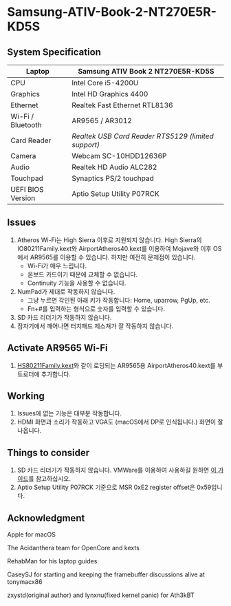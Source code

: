 # Samsung-ATIV-Book-2-NT270E5R-KD5S

## System Specification
| Laptop | Samsung ATIV Book 2 NT270E5R-KD5S |
| - | - |
| CPU | Intel Core i5-4200U |
| Graphics | Intel HD Graphics 4400 |
| Ethernet | Realtek Fast Ethernet RTL8136 |
| Wi-Fi / Bluetooth | AR9565 / AR3012 |
| Card Reader | *Realtek USB Card Reader RTS5129 (limited support)* |
| Camera | Webcam SC-10HDD12636P |
| Audio | Realtek HD Audio ALC282 |
| Touchpad | Synaptics PS/2 touchpad |
| UEFI BIOS Version | Aptio Setup Utility P07RCK |

## Issues
1. Atheros Wi-Fi는 High Sierra 이후로 지원되지 않습니다. High Sierra의 IO80211Family.kext와 AirportAtheros40.kext를 이용하여 Mojave와 이후 OS에서 AR9565를 이용할 수 있습니다. 하지만 여전히 문제점이 있습니다.
    - Wi-Fi가 매우 느립니다.
    - 온보드 카드이기 때문에 교체할 수 없습니다.
    - Continuity 기능을 사용할 수 없습니다.
2. NumPad가 제대로 작동하지 않습니다.
    - 그냥 누르면 각인된 아래 키가 작동합니다: Home, uparrow, PgUp, etc.
    - Fn+#를 입력하는 형식으로 숫자를 입력할 수 있습니다.
3. SD 카드 리더기가 작동하지 않습니다.
4. 잠자기에서 깨어나면 터치패드 제스쳐가 잘 작동하지 않습니다.

## Activate AR9565 Wi-Fi
1. [HS80211Family.kext](https://www.insanelymac.com/forum/files/file/1008-io80211family-modif/)와 같이 로딩되는 AR9565용 AirportAtheros40.kext를 부트로더에 추가합니다.

## Working
1. Issues에 없는 기능은 대부분 작동합니다.
2. HDMI 화면과 소리가 작동하고 VGA도 (macOS에서 DP로 인식됩니다.) 화면이 잘 나옵니다.

## Things to consider
1. SD 카드 리더기가 작동하지 않습니다. VMWare를 이용하여 사용하길 원하면 [이 가이드](https://github.com/ManuGithubSteam/XiaoMi-Pro-2018-HackintoshOC/wiki/2.0-Setup-SD-Card-Reader)를 참고하십시오.
2. Aptio Setup Utility P07RCK 기준으로 MSR 0xE2 register offset은 0x59입니다.

## Acknowledgment
Apple for macOS

The Acidanthera team for OpenCore and kexts

RehabMan for his laptop guides

CaseySJ for starting and keeping the framebuffer discussions alive at tonymacx86

zxystd(original author) and lynxnu(fixed kernel panic) for Ath3kBT
